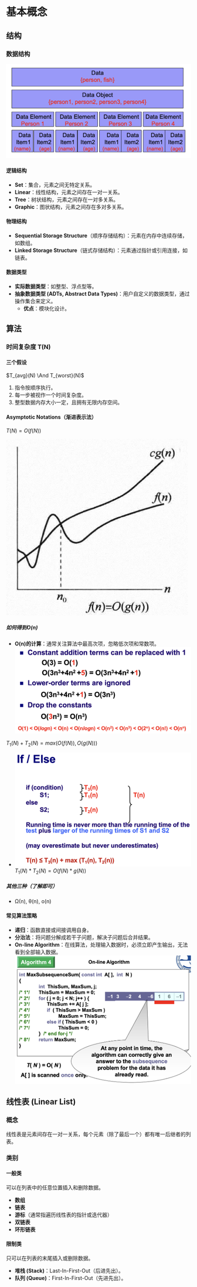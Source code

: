 # 基本概念  
  
## 结构  
  
### 数据结构  
![](https://github.com/xinyi1227/Data-Structure2024/blob/main/image/32528deb12773601c2a8e683106948a9ee84b021098fd4d18f4e9fa66b0dbe0d.png)
  
#### 逻辑结构  
- **Set**：集合，元素之间无特定关系。  
- **Linear**：线性结构，元素之间存在一对一关系。  
- **Tree**：树状结构，元素之间存在一对多关系。  
- **Graphic**：图状结构，元素之间存在多对多关系。  
  
#### 物理结构  
- **Sequential Storage Structure**（顺序存储结构）：元素在内存中连续存储，如数组。  
- **Linked Storage Structure**（链式存储结构）：元素通过指针或引用连接，如链表。  
  
#### 数据类型  
- **实际数据类型**：如整型、浮点型等。  
- **抽象数据类型 (ADTs, Abstract Data Types)**：用户自定义的数据类型，通过操作集合来定义。  
  - **优点**：模块化设计。  
  
## 算法  
  
### 时间复杂度 T(N)  
  
#### 三个假设 
$T_{avg}(N) \And T_{worst}(N)$
1. 指令按顺序执行。  
2. 每一步被视作一个时间复杂度。  
3. 整型数据内存大小一定，且拥有无限内存空间。  
  
#### Asymptotic Notations（渐进表示法） 
$T(N)= O(f(N))$

![](https://github.com/xinyi1227/Data-Structure2024/blob/main/image/cb2f14db6d0200f2e0602e76553274e6c14b6ac3b25b5034243a69084014e7f2.png)
  
##### 如何得到O(n)  
- **O(n)的计算**：通常关注算法中最高次项，忽略低次项和常数项。 
![](https://github.com/xinyi1227/Data-Structure2024/blob/main/image/ccfc33a5f5f2e56e72fdcfef3fd631edee2e99b8713529c5b613c2719d2bfdd9.png) 
![](https://github.com/xinyi1227/Data-Structure2024/blob/main/image/dd94357049bfd7b751a797a2a7f723d90c47a5945ed40797dd1fe21f736d0496.png)

$T_{1}(N)+T_{2}(N)= max(O(f(N)),O(g(N)))$
- ![](https://github.com/xinyi1227/Data-Structure2024/blob/main/image/7432ccb2a5ab822fed7c91527e83affd8d70e56055f05e2bdae1cd35fc7eab5e.png)
$T_{1}(N)*T_{2}(N)=O(f(N)*g(N))$

##### 其他三种（了解即可）  
- Ω(n), θ(n), o(n)  
  
#### 常见算法策略  
- **递归**：函数直接或间接调用自身。  
- **分治法**：将问题分解成若干子问题，解决子问题后合并结果。  
- **On-line Algorithm**：在线算法，处理输入数据时，必须立即产生输出，无法看到全部输入数据。![](https://github.com/xinyi1227/Data-Structure2024/blob/main/image/01b569a098587915dd1be9860e4e15e85efae4882abe6ec1f832412ab9be211e.png)  
  
## 线性表 (Linear List)  
  
### 概念  
线性表是元素间存在一对一关系，每个元素（除了最后一个）都有唯一后继者的列表。  
  
### 类别  
  
#### 一般类  
可以在列表中的任意位置插入和删除数据。  
- **数组**  
- **链表**  
- **游标**（通常指遍历线性表的指针或迭代器）  
- **双链表**  
- **环形链表**  
  
#### 限制类  
只可以在列表的末尾插入或删除数据。  
- **堆栈 (Stack)**：Last-In-First-Out（后进先出）。  
- **队列 (Queue)**：First-In-First-Out（先进先出）。
